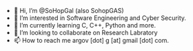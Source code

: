 - 👋 Hi, I’m @SoHopGal (also SohopGAS)
- 👀 I’m interested in Software Engineering and Cyber Security.
- 🌱 I’m currently learning C, C++, Python and more.
- 💞️ I’m looking to collaborate on Research Labratory
- 📫 How to reach me argov [dot] g [at] gmail [dot] com.

<!---
SoHopGal/SoHopGal is a ✨ special ✨ repository because its `README.md` (this file) appears on your GitHub profile.
You can click the Preview link to take a look at your changes.
--->
